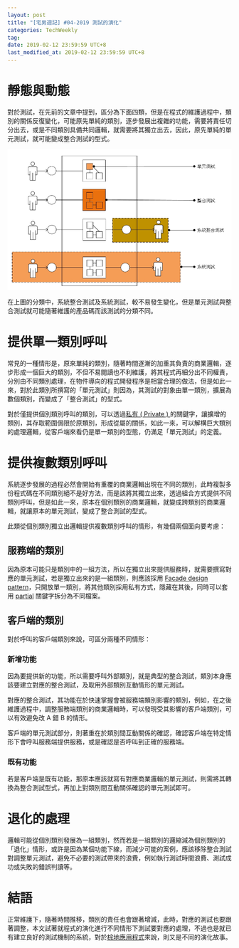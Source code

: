 ```yaml
---
layout: post
title: "[宅男週記] #04-2019 測試的演化"
categories: TechWeekly
tag: 
date: 2019-02-12 23:59:59 UTC+8 
last_modified_at: 2019-02-12 23:59:59 UTC+8 
---
```


# 靜態與動態
對於測試，在先前的文章中提到，區分為下面四類，但是在程式的維護過程中，類別的關係反復變化，可能原先單純的類別，逐步發展出複雜的功能，需要將責任切分出去，或是不同類別具備共同邏輯，就需要將其獨立出去，因此，原先單純的單元測試，就可能變成整合測試的型式。

![TypeOfTesting](/assets/2018-08-27/TypeOfTesting.jpg)

在上圖的分類中，系統整合測試及系統測試，較不易發生變化，但是單元測試與整合測試就可能隨著維護的產品碼而該測試的分類不同。

# 提供單一類別呼叫
 常見的一種情形是，原來單純的類別，隨著時間逐漸的加重其負責的商業邏輯，逐步形成一個巨大的類別，不但不易閱讀也不利維護，將其程式再細分出不同權責，分別由不同類別處理，在物件導向的程式開發程序是相當合理的做法，但是如此一來，對於此類別所撰寫的「單元測試」則因為，其測試的對象由單一類別，擴展為數個類別，而變成了「整合測試」的型式。

 對於僅提供個別類別呼叫的類別，可以透過[私有 ( Private ) ][private]的關鍵字，讓擴增的類別，其存取範圍侷限於原類別，形成從屬的關係，如此一來，可以解構巨大類別的處理邏輯，從客戶端來看仍是單一類別的型態，仍滿足「單元測試」的定義。

# 提供複數類別呼叫
 系統逐步發展的過程必然會開始有重覆的商業邏輯出現在不同的類別，此時複製多份程式碼在不同類別絕不是好方法，而是該將其獨立出來，透過組合方式提供不同類別呼叫，但是如此一來，原本在個別類別的商業邏輯，就變成跨類別的商業邏輯，就讓原本的單元測試，變成了整合測試的型式。

 此類從個別類別獨立出邏輯提供複數類別呼叫的情形，有幾個兩個面向要考慮：
 
 ## 服務端的類別
 因為原本可能只是類別中的一組方法，所以在獨立出來提供服務時，就需要撰寫對應的單元測試，若是獨立出來的是一組類別，則應該採用 [Facade design pattern][facade]，只開放單一類別，將其他類別採用私有方式，隱藏在其後，同時可以套用 [partial][partial] 關鍵字拆分為不同檔案。

 ## 客戶端的類別
 對於呼叫的客戶端類別來說，可區分兩種不同情形：

 ### 新增功能
 因為要提供新的功能，所以需要呼叫外部類別，就是典型的整合測試，類別本身應該要建立對應的整合測試，及取用外部類別互動情形的單元測試。

 對應的整合測試，其功能在於快速掌握會被服務端類別影響的類別，例如，在之後維護過程中，調整服務端類別的商業邏輯時，可以發現受其影響的客戶端類別，可以有效避免改 A 錯 B 的情形。
 
 客戶端的單元測試部分，則著重在於類別間互動關係的確認，確認客戶端在特定情形下會呼叫服務端提供服務，或是確認是否呼叫到正確的服務端。

 ### 既有功能
 若是客戶端是既有功能，那原本應該就寫有對應商業邏輯的單元測試，則需將其轉換為整合測試型式，再加上對類別間互動關係確認的單元測試即可。

# 退化的處理
邏輯可能從個別類別發展為一組類別，然而若是一組類別的邏縮減為個別類別的「退化」情形，或許是因為某個功能下線，而減少可能的案例，應該移除整合測試對調整單元測試，避免不必要的測試帶來的浪費，例如執行測試時間浪費、測試成功或失敗的錯誤判讀等。

# 結語
正常維護下，隨著時間推移，類別的責任也會跟著增減，此時，對應的測試也要跟著調整，本文試著就程式的演化進行不同情形下測試要對應的處理，不過也是就已有建立良好的測試機制的系統，對於[棕地應用程式][brownfield]來說，則又是不同的演化故事。

[brownfield]:https://dotblogs.com.tw/pandachris/2015/12/02/brownfield-application-development-in-dotnet-1 "棕地應用程式"

 [facade]:https://zh.wikipedia.org/wiki/%E5%A4%96%E8%A7%80%E6%A8%A1%E5%BC%8F "外觀模式"
 [partial]:https://docs.microsoft.com/zh-tw/dotnet/csharp/language-reference/keywords/partial-type "部分型別 (C# 參考)"

 [private]:https://docs.microsoft.com/zh-tw/dotnet/csharp/language-reference/keywords/private "private (C# 參考)"